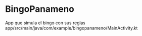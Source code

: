 # BingoPanameno
App que simula el bingo con sus reglas
app/src/main/java/com/example/bingopanameno/MainActivity.kt
